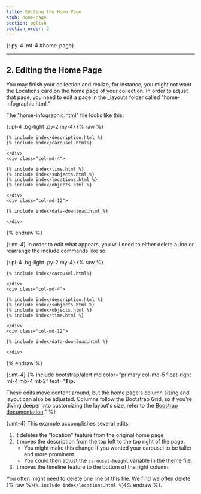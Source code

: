 ```yaml
---
title: Editing the Home Page
stub: home-page
section: polish
section_order: 2
---
```


{:.py-4 .mt-4 #home-page}
***

## 2. Editing the Home Page

You may finish your collection and realize, for instance, you might not want the Locations card on the home page of your collection. In order to adjust that page, you need to edit a page in the _layouts folder called "home-infographic.html."

The "home-infographic.html" file looks like this: 

{:.pl-4 .bg-light .py-2 my-4}
{% raw %}
    <div class="col-md-8">

    {% include index/description.html %}
    {% include index/carousel.html%}

    </div>
    <div class="col-md-4">  

    {% include index/time.html %}
    {% include index/subjects.html %}
    {% include index/locations.html %}
    {% include index/objects.html %}

    </div>
    <div class="col-md-12">

    {% include index/data-download.html %}

    </div>

{% endraw %}

{:.mt-4}
In order to edit what appears, you will need to either delete a line or rearrange the include commands like so: 

{:.pl-4 .bg-light .py-2 my-4}
{% raw %}
    <div class="col-md-8">


    {% include index/carousel.html%}

    </div>
    <div class="col-md-4">  

    {% include index/description.html %}
    {% include index/subjects.html %}
    {% include index/objects.html %}
    {% include index/time.html %}

    </div>
    <div class="col-md-12">

    {% include index/data-download.html %}

    </div>

{% endraw %}

{:.mt-4}
{% include bootstrap/alert.md color="primary col-md-5 float-right ml-4 mb-4 mt-2" text="**Tip:**

These edits move content around, but the home page's column sizing and layout can also be adjusted. Columns follow the Bootstrap Grid, so if you're diving deeper into customizing the layout's size, refer to the [Boostrap documentation](https://getbootstrap.com/docs/4.3/layout/grid/)." %}

{:.mt-4}
This example accomplishes several edits:  

1. It deletes the "location" feature from the original home page
2. It moves the description from the top left to the top right of the page.
    - You might make this change if you wanted your carousel to be taller and more prominent. 
    - You could then adjust the `carousel-height` variable in the [theme](theme.html#home-page) file. 
3. It moves the timeline feature to the bottom of the right column.

You often might need to delete one line of this file. We find we often delete {% raw %}`{% include index/locations.html %}`{% endraw %}.